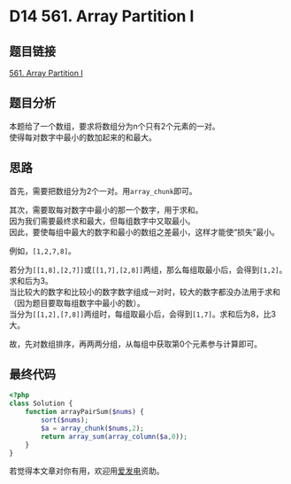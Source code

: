 # D14  561. Array Partition I

## 题目链接

[561. Array Partition I](https://leetcode.com/problems/array-partition-i/)

## 题目分析

本题给了一个数组，要求将数组分为n个只有2个元素的一对。  
使得每对数字中最小的数加起来的和最大。

## 思路

首先，需要把数组分为2个一对。用`array_chunk`即可。

其次，需要取每对数字中最小的那一个数字，用于求和。  
因为我们需要最终求和最大，但每组数字中又取最小。  
因此，要使每组中最大的数字和最小的数组之差最小，这样才能使“损失”最小。

例如，`[1,2,7,8]`。

若分为`[[1,8],[2,7]]`或`[[1,7],[2,8]]`两组，那么每组取最小后，会得到`[1,2]`。求和后为3。  
当比较大的数字和比较小的数字数字组成一对时，较大的数字都没办法用于求和（因为题目要取每组数字中最小的数）。  
当分为`[[1,2],[7,8]]`两组时，每组取最小后，会得到`[1,7]`。求和后为8，比3大。

故，先对数组排序，再两两分组，从每组中获取第0个元素参与计算即可。

## 最终代码

```php
<?php
class Solution {
    function arrayPairSum($nums) {
        sort($nums);
        $a = array_chunk($nums,2);
        return array_sum(array_column($a,0));
    }
}
```

若觉得本文章对你有用，欢迎用[爱发电](https://afdian.net/@skys215)资助。

